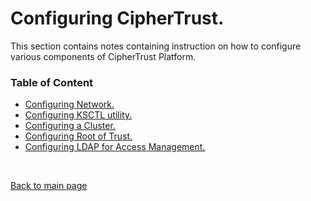 # Configuring CipherTrust.

This section contains notes containing instruction on how to configure various components of CipherTrust Platform.

### Table of Content

+ [Configuring Network.](CT_network_configuration.md)
+ [Configuring KSCTL utility.](CT_ksctl_configuration.md)
+ [Configuring a Cluster.](CT_clustering.md)
+ [Configuring Root of Trust.](CT_RoT/README.md)
+ [Configuring LDAP for Access Management.](CT_ldap_configuration_access_management.md)
<br>

[Back to main page](../README.md)

